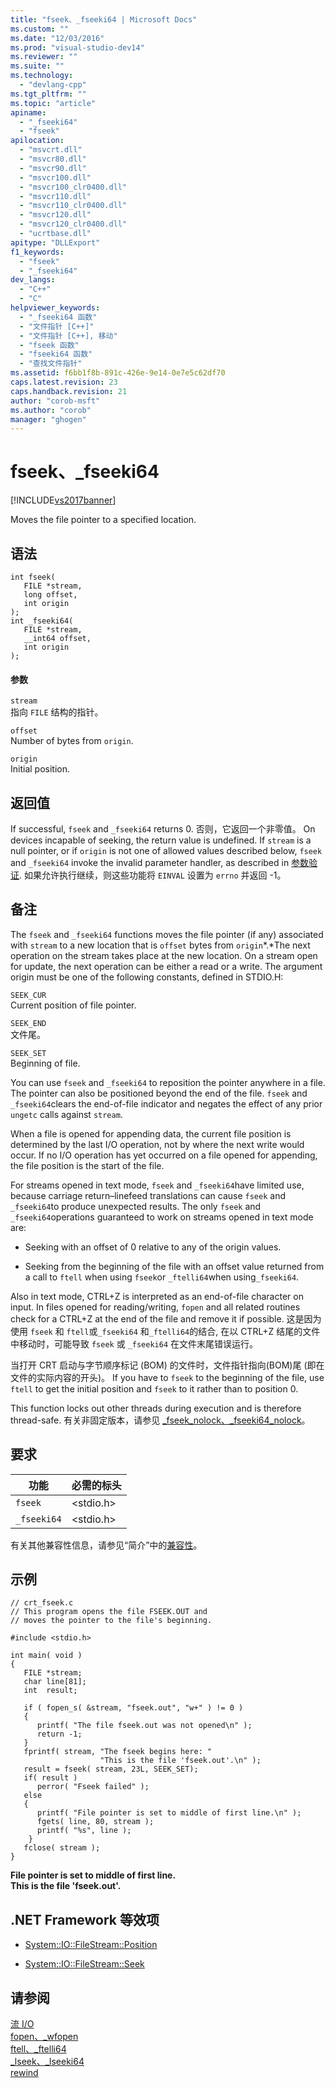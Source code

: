 ```yaml
---
title: "fseek、_fseeki64 | Microsoft Docs"
ms.custom: ""
ms.date: "12/03/2016"
ms.prod: "visual-studio-dev14"
ms.reviewer: ""
ms.suite: ""
ms.technology: 
  - "devlang-cpp"
ms.tgt_pltfrm: ""
ms.topic: "article"
apiname: 
  - "_fseeki64"
  - "fseek"
apilocation: 
  - "msvcrt.dll"
  - "msvcr80.dll"
  - "msvcr90.dll"
  - "msvcr100.dll"
  - "msvcr100_clr0400.dll"
  - "msvcr110.dll"
  - "msvcr110_clr0400.dll"
  - "msvcr120.dll"
  - "msvcr120_clr0400.dll"
  - "ucrtbase.dll"
apitype: "DLLExport"
f1_keywords: 
  - "fseek"
  - "_fseeki64"
dev_langs: 
  - "C++"
  - "C"
helpviewer_keywords: 
  - "_fseeki64 函数"
  - "文件指针 [C++]"
  - "文件指针 [C++], 移动"
  - "fseek 函数"
  - "fseeki64 函数"
  - "查找文件指针"
ms.assetid: f6bb1f8b-891c-426e-9e14-0e7e5c62df70
caps.latest.revision: 23
caps.handback.revision: 21
author: "corob-msft"
ms.author: "corob"
manager: "ghogen"
---
```

# fseek、_fseeki64
[!INCLUDE[vs2017banner](../../assembler/inline/includes/vs2017banner.md)]

Moves the file pointer to a specified location.  
  
## 语法  
  
```  
int fseek(   
   FILE *stream,  
   long offset,  
   int origin   
);  
int _fseeki64(   
   FILE *stream,  
   __int64 offset,  
   int origin   
);  
```  
  
#### 参数  
 `stream`  
 指向 `FILE` 结构的指针。  
  
 `offset`  
 Number of bytes from `origin`.  
  
 `origin`  
 Initial position.  
  
## 返回值  
 If successful, `fseek` and `_fseeki64` returns 0.  否则，它返回一个非零值。  On devices incapable of seeking, the return value is undefined.  If `stream` is a null pointer, or if `origin` is not one of allowed values described below, `fseek` and `_fseeki64` invoke the invalid parameter handler, as described in [参数验证](../../c-runtime-library/parameter-validation.md).  如果允许执行继续，则这些功能将 `EINVAL` 设置为 `errno` 并返回 \-1。  
  
## 备注  
 The `fseek` and `_fseeki64` functions moves the file pointer \(if any\) associated with `stream` to a new location that is `offset` bytes from `origin`*.*The next operation on the stream takes place at the new location.  On a stream open for update, the next operation can be either a read or a write.  The argument origin must be one of the following constants, defined in STDIO.H:  
  
 `SEEK_CUR`  
 Current position of file pointer.  
  
 `SEEK_END`  
 文件尾。  
  
 `SEEK_SET`  
 Beginning of file.  
  
 You can use `fseek` and `_fseeki64` to reposition the pointer anywhere in a file.  The pointer can also be positioned beyond the end of the file.  `fseek` and `_fseeki64`clears the end\-of\-file indicator and negates the effect of any prior `ungetc` calls against `stream`.  
  
 When a file is opened for appending data, the current file position is determined by the last I\/O operation, not by where the next write would occur.  If no I\/O operation has yet occurred on a file opened for appending, the file position is the start of the file.  
  
 For streams opened in text mode, `fseek` and `_fseeki64`have limited use, because carriage return–linefeed translations can cause `fseek` and `_fseeki64`to produce unexpected results.  The only `fseek` and `_fseeki64`operations guaranteed to work on streams opened in text mode are:  
  
-   Seeking with an offset of 0 relative to any of the origin values.  
  
-   Seeking from the beginning of the file with an offset value returned from a call to `ftell` when using `fseek`or `_ftelli64`when using`_fseeki64`.  
  
 Also in text mode, CTRL\+Z is interpreted as an end\-of\-file character on input.  In files opened for reading\/writing, `fopen` and all related routines check for a CTRL\+Z at the end of the file and remove it if possible.  这是因为使用 `fseek` 和 `ftell`或`_fseeki64` 和`_ftelli64`的结合, 在以 CTRL\+Z 结尾的文件中移动时，可能导致 `fseek` 或 `_fseeki64` 在文件末尾错误运行。  
  
 当打开 CRT 启动与字节顺序标记 \(BOM\) 的文件时，文件指针指向\(BOM\)尾 \(即在文件的实际内容的开头\)。  If you have to `fseek` to the beginning of the file, use `ftell` to get the initial position and `fseek` to it rather than to position 0.  
  
 This function locks out other threads during execution and is therefore thread\-safe.  有关非固定版本，请参见 [\_fseek\_nolock、\_fseeki64\_nolock](../../c-runtime-library/reference/fseek-nolock-fseeki64-nolock.md)。  
  
## 要求  
  
|功能|必需的标头|  
|--------|-----------|  
|`fseek`|\<stdio.h\>|  
|`_fseeki64`|\<stdio.h\>|  
  
 有关其他兼容性信息，请参见“简介”中的[兼容性](../../c-runtime-library/compatibility.md)。  
  
## 示例  
  
```  
// crt_fseek.c  
// This program opens the file FSEEK.OUT and  
// moves the pointer to the file's beginning.  
  
#include <stdio.h>  
  
int main( void )  
{  
   FILE *stream;  
   char line[81];  
   int  result;  
  
   if ( fopen_s( &stream, "fseek.out", "w+" ) != 0 )  
   {  
      printf( "The file fseek.out was not opened\n" );  
      return -1;  
   }  
   fprintf( stream, "The fseek begins here: "  
                    "This is the file 'fseek.out'.\n" );  
   result = fseek( stream, 23L, SEEK_SET);  
   if( result )  
      perror( "Fseek failed" );  
   else  
   {  
      printf( "File pointer is set to middle of first line.\n" );  
      fgets( line, 80, stream );  
      printf( "%s", line );  
    }  
   fclose( stream );  
}  
```  
  
  **File pointer is set to middle of first line.**  
**This is the file 'fseek.out'.**   
## .NET Framework 等效项  
  
-   [System::IO::FileStream::Position](https://msdn.microsoft.com/en-us/library/system.io.filestream.position.aspx)  
  
-   [System::IO::FileStream::Seek](https://msdn.microsoft.com/en-us/library/system.io.filestream.seek.aspx)  
  
## 请参阅  
 [流 I\/O](../../c-runtime-library/stream-i-o.md)   
 [fopen、\_wfopen](../../c-runtime-library/reference/fopen-wfopen.md)   
 [ftell、\_ftelli64](../../c-runtime-library/reference/ftell-ftelli64.md)   
 [\_lseek、\_lseeki64](../../c-runtime-library/reference/lseek-lseeki64.md)   
 [rewind](../../c-runtime-library/reference/rewind.md)